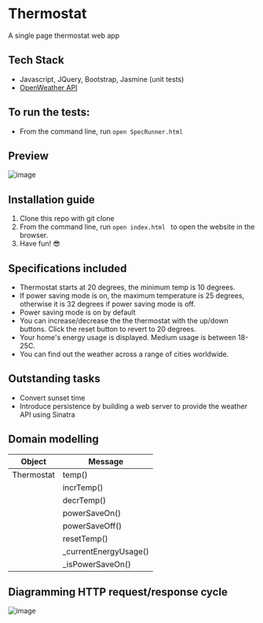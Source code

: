 # Thermostat
A single page thermostat web app 

## Tech Stack
* Javascript, JQuery, Bootstrap, Jasmine (unit tests)
* [OpenWeather API](https://openweathermap.org/api/one-call-api?gclid=EAIaIQobChMIxtWhzteB6wIVBNZ3Ch0PQAhFEAAYAyAAEgLyf_D_BwE)

## To run the tests:
* From the command line, run `open SpecRunner.html`

## Preview 
![image](https://user-images.githubusercontent.com/28805811/89039563-950a3d80-d342-11ea-809d-ba67f8f945da.png)

## Installation guide
1. Clone this repo with git clone
2. From the command line, run `open index.html ` to open the website in the browser. 
3. Have fun! 😎

## Specifications included
* Thermostat starts at 20 degrees, the minimum temp is 10 degrees. 
* If power saving mode is on, the maximum temperature is 25 degrees, otherwise it is 32 degrees if power saving mode is off. 
* Power saving mode is on by default
* You can increase/decrease the the thermostat with the up/down buttons. Click the reset button to revert to 20 degrees. 
* Your home's energy usage is displayed. Medium usage is between 18-25C.
* You can find out the weather across a range of cities worldwide.

## Outstanding tasks
* Convert sunset time
* Introduce persistence by building a web server to provide the weather API using Sinatra

## Domain modelling

| Object | Message |
| --- | --- |
| Thermostat | temp() |
| | incrTemp() |
| | decrTemp() |
| | powerSaveOn() |
| | powerSaveOff() |
| | resetTemp() |
| | _currentEnergyUsage() |
| | _isPowerSaveOn() |

## Diagramming HTTP request/response cycle
![image](https://user-images.githubusercontent.com/28805811/83968533-d7267e00-a8c1-11ea-8103-7faa22beee75.png)

